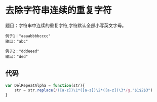 # 去除字符串连续的重复字符

题目：字符串中连续的重复字符,字符默认全部小写英文字母。

    例子1："aaaabbbbcccc"
    输出："abc"

    例子2："dddeeed"
    输出："ded"

## 代码

``` Javascript
var DelRepeatAlpha = function(str){
    str = str.replace(/([a-z])\1*([a-z])\2*([a-z])\3*/g,"$1$2$3")
}
```


